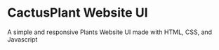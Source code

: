 # CactusPlant Website UI

A simple and responsive Plants Website UI made with HTML, CSS, and Javascript